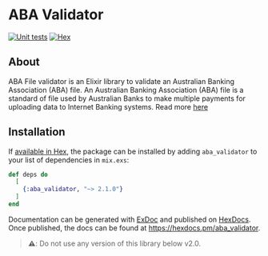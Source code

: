 # ABA Validator
[![Unit tests](https://github.com/alt-ctrl-dev/aba_validator/actions/workflows/ci.yml/badge.svg?branch=main)](https://github.com/alt-ctrl-dev/aba_validator/actions/workflows/ci.yml)
[![Hex](https://img.shields.io/hexpm/v/aba_validator?color=blue)](https://hex.pm/packages/aba_validator)


## About
ABA File validator is an Elixir library to validate an Australian Banking Association (ABA) file.
An Australian Banking Association (ABA) file is a standard of file used by Australian Banks to make multiple payments for uploading data to Internet Banking systems. Read more [here](https://www.anz.com.au/support/internet-banking/getting-started/glossary/#aba_file)


## Installation

If [available in Hex](https://hex.pm/docs/publish), the package can be installed
by adding `aba_validator` to your list of dependencies in `mix.exs`:

```elixir
def deps do
  [
    {:aba_validator, "~> 2.1.0"}
  ]
end
```

Documentation can be generated with [ExDoc](https://github.com/elixir-lang/ex_doc)
and published on [HexDocs](https://hexdocs.pm). Once published, the docs can
be found at <https://hexdocs.pm/aba_validator>.


> **⚠️**: Do not use any version of this library below v2.0.
